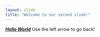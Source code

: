 ```yaml
---
layout: slide
title: "Welcome to our second slide!"
---
```

[***Hello World***](https://www.google.com/url?sa=i&url=https%3A%2F%2Ftheconversation.com%2Fwhat-if-the-world-was-one-country-a-psychologist-on-why-we-need-to-think-beyond-borders-152135&psig=AOvVaw1rf_yqsUCgjgPBxfoAe5Ir&ust=1620568437749000&source=images&cd=vfe&ved=0CAIQjRxqFwoTCNDXzIKeuvACFQAAAAAdAAAAABAD)
Use the left arrow to go back!
